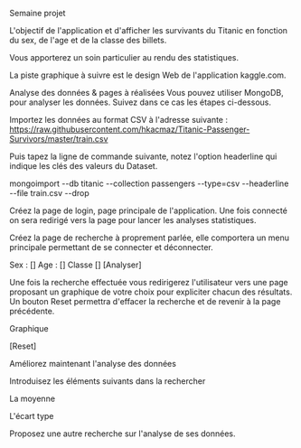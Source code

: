 Semaine projet 

L'objectif de l'application et d'afficher les survivants du Titanic en fonction du sex, de l'age et de la classe des billets.

Vous apporterez un soin particulier au rendu des statistiques.

La piste graphique à suivre est le design Web de l'application kaggle.com.

Analyse des données & pages à réalisées
Vous pouvez utiliser MongoDB, pour analyser les données. Suivez dans ce cas les étapes ci-dessous.

Importez les données au format CSV à l'adresse suivante : https://raw.githubusercontent.com/hkacmaz/Titanic-Passenger-Survivors/master/train.csv

Puis tapez la ligne de commande suivante, notez l'option headerline qui indique les clés des valeurs du Dataset.

mongoimport --db titanic --collection passengers --type=csv --headerline --file train.csv --drop


Créez la page de login, page principale de l'application. Une fois connecté on sera redirigé vers la page pour lancer les analyses statistiques.

Créez la page de recherche à proprement parlée, elle comportera un menu principale permettant de se connecter et déconnecter.

Sex : [] Age : [] Classe []
[Analyser]


Une fois la recherche effectuée vous redirigerez l'utilisateur vers une page proposant un graphique de votre choix pour expliciter chacun des résultats. Un bouton Reset permettra d'effacer la recherche et de revenir à la page précédente.

Graphique

[Reset]


Améliorez maintenant l'analyse des données

Introduisez les éléments suivants dans la rechercher

La moyenne

L'écart type

Proposez une autre recherche sur l'analyse de ses données.